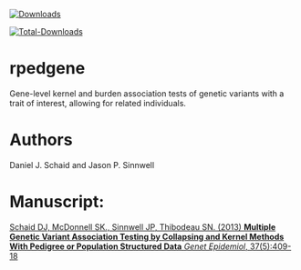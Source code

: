 [![Downloads](http://cranlogs.r-pkg.org/badges/pedgene)](https://CRAN.R-project.org/package=pedgene)

[![Total-Downloads](https://cranlogs.r-pkg.org/badges/grand-total/pedgene)](https://CRAN.R-project.org/package=pedgene)

# rpedgene

Gene-level kernel and burden association tests of genetic variants with a trait of interest, allowing for related individuals.

# Authors

Daniel J. Schaid and Jason P. Sinnwell

# Manuscript:

[Schaid DJ, McDonnell SK., Sinnwell JP, Thibodeau SN. (2013) **Multiple Genetic Variant Association Testing by Collapsing and Kernel Methods With Pedigree or Population Structured Data** *Genet Epidemiol*, 37(5):409-18](https://www.ncbi.nlm.nih.gov/pubmed/23650101)

